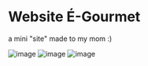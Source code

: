 # Website É-Gourmet
a mini "site" made to my mom :)

![image](https://user-images.githubusercontent.com/67469148/125175369-fcab4880-e1a1-11eb-82fd-3e3b9904fbc1.png)
![image](https://user-images.githubusercontent.com/67469148/125175410-4a27b580-e1a2-11eb-84c3-6dffc376f902.png)
![image](https://user-images.githubusercontent.com/67469148/125175393-28c6c980-e1a2-11eb-9a8c-90829eff51a3.png)


